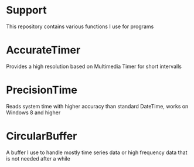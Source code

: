 # Support
This repository contains various functions I use for programs

# AccurateTimer
Provides a high resolution based on Multimedia Timer for short intervalls

# PrecisionTime
Reads system time with higher accuracy than standard DateTime, works on Windows 8 and higher

# CircularBuffer
A buffer I use to handle mostly time series data or high frequency data that is not needed after a while